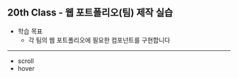 ## 20th Class - 웹 포트폴리오(팀) 제작 실습

* 학습 목표
  * 각 팀의 웹 포트폴리오에 필요한 컴포넌트를 구현합니다

<hr/>

* scroll
* hover